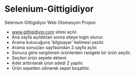 # Selenium-Gittigidiyor
Selenium Gittigidiyor Web Otomasyon Projesi

- www.gittigidiyor.com sitesi açılır.
- Ana sayfa açıldıktan sonra siteye login olunur.
- Arama kutucuğuna 'bilgisayar' kelimesi yazılır.
- Arama sonuçları sayfasından 2.sayfa açılır.
- Sonuca göre sergilenen ürünlerden rastgele bir ürün seçilir.
- Seçilen ürün sepete eklenir.
- Adet arttırılarak ürün adedi 2 yapılır.
- Ürün sepetten silinerek sepet boşaltılır.
